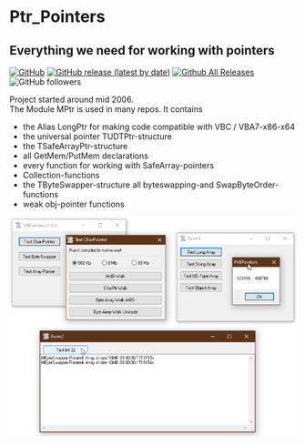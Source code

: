# Ptr_Pointers
## Everything we need for working with pointers  

[![GitHub](https://img.shields.io/github/license/OlimilO1402/Ptr_Pointers?style=plastic)](https://github.com/OlimilO1402/Ptr_Pointers/blob/master/LICENSE) 
[![GitHub release (latest by date)](https://img.shields.io/github/v/release/OlimilO1402/Ptr_Pointers?style=plastic)](https://github.com/OlimilO1402/Ptr_Pointers/releases/latest)
[![Github All Releases](https://img.shields.io/github/downloads/OlimilO1402/Ptr_Pointers/total.svg)](https://github.com/OlimilO1402/Ptr_Pointers/releases/download/v2023.4.9/VBPointers_v2023.4.9.zip)
![GitHub followers](https://img.shields.io/github/followers/OlimilO1402?style=social)

Project started around mid 2006.   
The Module MPtr is used in many repos. It contains
* the Alias LongPtr for making code compatible with VBC / VBA7-x86-x64
* the universal pointer TUDTPtr-structure
* the TSafeArrayPtr-structure
* all GetMem/PutMem declarations
* every function for working with SafeArray-pointers
* Collection-functions
* the TByteSwapper-structure all byteswapping-and SwapByteOrder-functions
* weak obj-pointer functions

![VBPointers Image](Resources/VBPointers.png "VBPointers Image")
